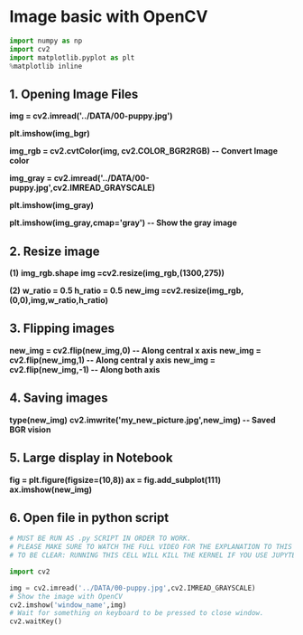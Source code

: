# Image basic with OpenCV
```python
import numpy as np
import cv2
import matplotlib.pyplot as plt
%matplotlib inline
```

## 1. Opening Image Files

**img = cv2.imread('../DATA/00-puppy.jpg')**

**plt.imshow(img_bgr)**

**img_rgb = cv2.cvtColor(img, cv2.COLOR_BGR2RGB) -- Convert Image color** 

**img_gray = cv2.imread('../DATA/00-puppy.jpg',cv2.IMREAD_GRAYSCALE)**

**plt.imshow(img_gray)**

**plt.imshow(img_gray,cmap='gray') -- Show the gray image**

## 2. Resize image

**(1)**
**img_rgb.shape**
**img =cv2.resize(img_rgb,(1300,275))**

**(2)**
**w_ratio = 0.5
h_ratio = 0.5**
**new_img =cv2.resize(img_rgb,(0,0),img,w_ratio,h_ratio)**

## 3. Flipping images
**new_img = cv2.flip(new_img,0) -- Along central x axis**
**new_img = cv2.flip(new_img,1) -- Along central y axis**
**new_img = cv2.flip(new_img,-1) -- Along both axis**

## 4. Saving images 
**type(new_img)**
**cv2.imwrite('my_new_picture.jpg',new_img) -- Saved BGR vision**

## 5. Large display in Notebook
**fig = plt.figure(figsize=(10,8))
ax = fig.add_subplot(111)
ax.imshow(new_img)**

## 6. Open file in python script
```python
# MUST BE RUN AS .py SCRIPT IN ORDER TO WORK.
# PLEASE MAKE SURE TO WATCH THE FULL VIDEO FOR THE EXPLANATION TO THIS NOTEBOOK
# TO BE CLEAR: RUNNING THIS CELL WILL KILL THE KERNEL IF YOU USE JUPYTER DIRECTLY

import cv2

img = cv2.imread('../DATA/00-puppy.jpg',cv2.IMREAD_GRAYSCALE)
# Show the image with OpenCV
cv2.imshow('window_name',img)
# Wait for something on keyboard to be pressed to close window.
cv2.waitKey()
```